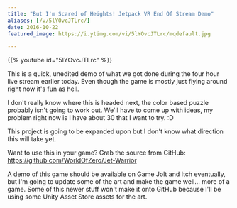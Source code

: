 ```yaml
---
title: "But I'm Scared of Heights! Jetpack VR End Of Stream Demo"
aliases: [/v/5lYOvcJTLrc/]
date: 2016-10-22
featured_image: https://i.ytimg.com/vi/5lYOvcJTLrc/mqdefault.jpg

---
```


{{% youtube id="5lYOvcJTLrc" %}}

This is a quick, unedited demo of what we got done during the four hour live stream earlier today. Even though the game is mostly just flying around right now it's fun as hell.

I don't really know where this is headed next, the color based puzzle probably isn't going to work out. We'll have to come up with ideas, my problem right now is I have about 30 that I want to try. :D

This project is going to be expanded upon but I don't know what direction this will take yet.

Want to use this in your game? Grab the source from GitHub: https://github.com/WorldOfZero/Jet-Warrior

A demo of this game should be available on Game Jolt and Itch eventually, but I'm going to update some of the art and make the game well... more of a game. Some of this newer stuff won't make it onto GitHub because I'll be using some Unity Asset Store assets for the art.